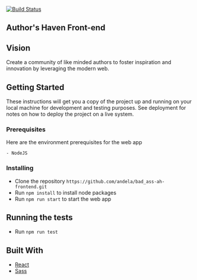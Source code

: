 [![Build Status](https://travis-ci.org/andela/bad_ass-ah-frontend.svg?branch=develop)](https://travis-ci.org/andela/bad_ass-ah-frontend)


## Author's Haven Front-end

## Vision

Create a community of like minded authors to foster inspiration and innovation
by leveraging the modern web.

## Getting Started

These instructions will get you a copy of the project up and running on your local machine for development and testing purposes. See deployment for notes on how to deploy the project on a live system.

### Prerequisites

Here are the environment prerequisites for the web app

```
- NodeJS
```

### Installing

- Clone the repository `https://github.com/andela/bad_ass-ah-frontend.git`
- Run `npm install` to install node packages
- Run `npm run start` to start the web app

## Running the tests

- Run `npm run test`

## Built With

- [React](https://reactjs.org/)
- [Sass](https://sass-lang.com/)

